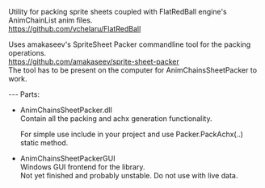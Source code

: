 Utility for packing sprite sheets coupled with FlatRedBall engine's AnimChainList anim files.  
https://github.com/vchelaru/FlatRedBall  
  
Uses amakaseev's SpriteSheet Packer commandline tool for the packing operations.  
https://github.com/amakaseev/sprite-sheet-packer  
The tool has to be present on the computer for AnimChainsSheetPacker to work.  
  
--- Parts:  
- AnimChainsSheetPacker.dll  
    Contain all the packing and achx generation functionality.
    
    For simple use include in your project and use Packer.PackAchx(..) static method.
  
- AnimChainsSheetPackerGUI  
    Windows GUI frontend for the library.  
    Not yet finished and probably unstable. Do not use with live data.
    
  
